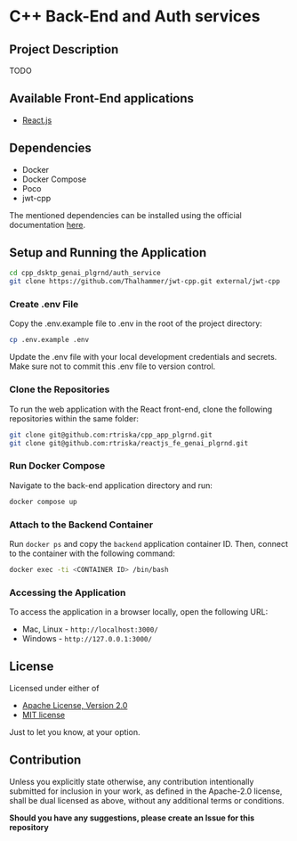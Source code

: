 # C++ Back-End and Auth services
 
## Project Description

TODO

## Available Front-End applications
- [React.js](https://github.com/rtriska/reactjs_fe_genai_plgrnd)

## Dependencies

- Docker
- Docker Compose
- Poco 
- jwt-cpp

The mentioned dependencies can be installed using the official documentation [here](https://docs.docker.com/compose/install/).

## Setup and Running the Application

```sh
cd cpp_dsktp_genai_plgrnd/auth_service
git clone https://github.com/Thalhammer/jwt-cpp.git external/jwt-cpp
```

### Create .env File

Copy the .env.example file to .env in the root of the project directory:

```sh
cp .env.example .env
```
Update the .env file with your local development credentials and secrets. Make sure not to commit this .env file to version control. 

### Clone the Repositories

To run the web application with the React front-end, clone the following repositories within the same folder:

```sh
git clone git@github.com:rtriska/cpp_app_plgrnd.git
git clone git@github.com:rtriska/reactjs_fe_genai_plgrnd.git
```

### Run Docker Compose

Navigate to the back-end application directory and run:

```sh
docker compose up
```

### Attach to the Backend Container

Run `docker ps` and copy the `backend` application container ID. Then, connect to the container with the following command:

```sh
docker exec -ti <CONTAINER ID> /bin/bash
```

### Accessing the Application
To access the application in a browser locally, open the following URL:
- Mac, Linux - `http://localhost:3000/`
- Windows - `http://127.0.0.1:3000/`

## License

Licensed under either of

- [Apache License, Version 2.0](http://www.apache.org/licenses/LICENSE-2.0)
- [MIT license](http://opensource.org/licenses/MIT)

Just to let you know, at your option.

## Contribution
Unless you explicitly state otherwise, any contribution intentionally submitted for inclusion in your work, as defined in the Apache-2.0 license, shall be dual licensed as above, without any additional terms or conditions.

**Should you have any suggestions, please create an Issue for this repository**
